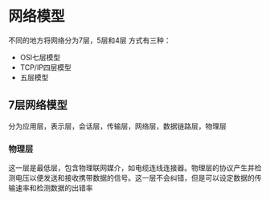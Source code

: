 # 网络模型
不同的地方将网络分为7层，5层和4层
方式有三种：
- OSI七层模型
- TCP/IP四层模型
- 五层模型
 
## 7层网络模型
分为应用层，表示层，会话层，传输层，网络层，数据链路层，物理层

### 物理层
这一层是最低层，包含物理联网媒介，如电缆连线连接器。物理层的协议产生并检测电压以便发送和接收携带数据的信号。这一层不会纠错，但是可以设定数据的传输速率和检测数据的出错率